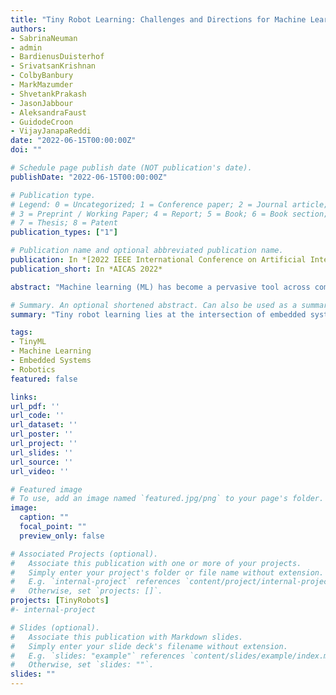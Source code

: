 ```yaml
---
title: "Tiny Robot Learning: Challenges and Directions for Machine Learning in Resource-Constrained Robots"
authors:
- SabrinaNeuman
- admin
- BardienusDuisterhof
- SrivatsanKrishnan
- ColbyBanbury
- MarkMazumder
- ShvetankPrakash
- JasonJabbour
- AleksandraFaust
- GuidodeCroon
- VijayJanapaReddi
date: "2022-06-15T00:00:00Z"
doi: ""

# Schedule page publish date (NOT publication's date).
publishDate: "2022-06-15T00:00:00Z"

# Publication type.
# Legend: 0 = Uncategorized; 1 = Conference paper; 2 = Journal article;
# 3 = Preprint / Working Paper; 4 = Report; 5 = Book; 6 = Book section;
# 7 = Thesis; 8 = Patent
publication_types: ["1"]

# Publication name and optional abbreviated publication name.
publication: In *[2022 IEEE International Conference on Artificial Intelligence Circuits and Systems (AICAS)](https://aicas2022.org/)*
publication_short: In *AICAS 2022*

abstract: "Machine learning (ML) has become a pervasive tool across computing systems. An emerging application that stress-tests the challenges of ML system design is tiny robot learning, the deployment of ML on resource-constrained low-cost autonomous robots. Tiny robot learning lies at the intersection of embedded systems, robotics, and ML, compounding the challenges of these domains. Tiny robot learning is subject to challenges from size, weight, area, and power (SWAP) constraints; sensor, actuator, and compute hardware limitations; end-to-end system tradeoffs; and a large diversity of possible deployment scenarios. Tiny robot learning requires ML models to be designed with these challenges in mind, providing a crucible that reveals the necessity of holistic ML system design and automated end-to-end design tools for agile development. This paper gives a brief survey of the tiny robot learning space, elaborates on key challenges, and proposes promising opportunities for future work in ML system design."

# Summary. An optional shortened abstract. Can also be used as a summary for an extended abstract or poster etc.
summary: "Tiny robot learning lies at the intersection of embedded systems, robotics, and ML, compounding the challenges of these domains. This paper gives a brief survey of the tiny robot learning space, elaborates on key challenges, and proposes promising opportunities for future work in ML system design."

tags:
- TinyML
- Machine Learning
- Embedded Systems
- Robotics
featured: false

links:
url_pdf: ''
url_code: ''
url_dataset: ''
url_poster: ''
url_project: ''
url_slides: ''
url_source: ''
url_video: ''

# Featured image
# To use, add an image named `featured.jpg/png` to your page's folder. 
image:
  caption: ""
  focal_point: ""
  preview_only: false

# Associated Projects (optional).
#   Associate this publication with one or more of your projects.
#   Simply enter your project's folder or file name without extension.
#   E.g. `internal-project` references `content/project/internal-project/index.md`.
#   Otherwise, set `projects: []`.
projects: [TinyRobots]
#- internal-project

# Slides (optional).
#   Associate this publication with Markdown slides.
#   Simply enter your slide deck's filename without extension.
#   E.g. `slides: "example"` references `content/slides/example/index.md`.
#   Otherwise, set `slides: ""`.
slides: ""
---
```


<!-- {{% alert note %}}
Click the *Cite* button above to demo the feature to enable visitors to import publication metadata into their reference management software.
{{% /alert %}}

{{% alert note %}}
Click the *Slides* button above to demo Academic's Markdown slides feature.
{{% /alert %}} -->

<!-- Supplementary notes can be added here, including [code and math](https://sourcethemes.com/academic/docs/writing-markdown-latex/). -->

